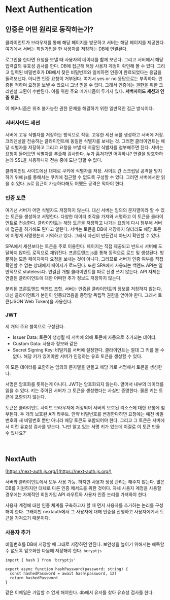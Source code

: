 # Next Authentication

## 인증은 어떤 원리로 동작하는가?

클라이언트가 브라우저를 통해 해당 페이지를 방문하고 서버는 해당 페이지를 제공한다. 여기에서 서버는 회원가입을 한 사용자를 저장하는 DB에 연결된다.

로그인을 한다면 요청을 보낼 때 사용자의 데이터를 함께 보낸다. 그리고 서버에서 해당 입력값의 유효성 검사를 한다. DB에 접근해 해당 사용자 계정이 확인해 볼 수 있다. 그리고 입력된 비밀번호가 DB에서 찾은 비밀번호와 일치하면 인증이 완료되었다는 응답을 돌려보낸다. 아니면 인증 요청이 거부된다. 여기서 yes or no 응답으로는 부족하다. 인증된 척하며 요청을 보낼 수 있으니 그냥 믿을 수 없다. 그래서 인증에는 권한을 위한 크리덴셜 교환이 수반된다. 이를 위한 주요 메커니즘이 두가지 있다. **서버사이드 세션과 인증 토큰.**

이 메커니즘은 위조 불가능한 권한 문제를 해결하기 위한 일반적인 접근 방식이다.

### 서버사이드 세션

서버에 고유 식별자를 저장하는 방식으로 작동. 고유한 세션 id를 생성하고 서버에 저장. 크리덴셜을 전송하는 클라이언트에 동일한 식별자를 보내는 것. 그러면 클라이언트는 해당 식별자를 저장하고 그리고 요청을 보낼 때 저장된 식별자를 첨부해주면 된다. 서버는 요청이 들어오면 식별자를 추출해 검사한다. 누가 훔쳐가면 어떡하냐? 연결을 암호화하는데 SSL을 사용하니까 전송 중에 도난 당할 수 없다.

클라이언트 사이드에선 대체로 쿠키에 식별자를 저장. 사이트 간 스크립팅 공격을 방지하기 위해 js를 통해서는 쿠키에 접근할 수 없도록 구성할 수 있다. 그러면 서버에서만 읽을 수 있다. js로 접근이 가능하다해도 어쨌든 공격은 막아야 한다.

### 인증 토큰

여기선 서버가 어떤 식별자도 저장하지 않는다. 대신 서버는 임의의 문자열이라 할 수 있는 토큰을 생성하고 서명한다. 다양한 데이터 조각을 가져와 서명하고 이 토큰을 클라이언트로 전송한다. 클라이언트는 해당 토큰을 저장하고 나가는 요청에 다시 첨부해 서버에 접근을 허가해도 된다고 알린다. 서버는 토큰을 DB에 저장하지 않더라도 해당 토큰에 어떻게 서명했는지 기억하고 있다. 그래서 자신이 만든건지 아닌지 확인할 수 있다.

SPA에서 세션보다는 토큰을 주로 이용한다. 페이지는 직접 제공되고 반드시 서버에 도달하지 않아도 로직으로 채워진다. 프론트엔드 js를 통해 동적으로 로드 및 생성된다. 방문하는 모든 페이지마다 요청을 보내는 것이 아니다. 그러므로 서버가 인증 여부를 직접 확인할 수 없는 상태에서 페이지가 로드된다. 또한 SPA에서 사용되는 백엔드 API는 일반적으로 stateless다. 연결된 개별 클라이언트를 따로 신경 쓰지 않는다. API 자체는 연결된 클라이언트에 대한 어떠한 추가 정보도 저장하지 않는다.

분리된 프론트엔드 백엔드 조합. 서버는 인증된 클라이언트의 정보를 저장하지 않는다. 대신 클라이언트가 본인이 인증되었음을 증명할 독립적 권한을 얻어야 한다. 그래서 토큰(JSON Web Token)을 사용한다.

### JWT

세 개의 주요 블록으로 구성된다.

- Issuer Data: 토큰이 생성될 때 서버에 의해 토큰에 자동으로 추가되는 데이터.
- Custom Data: 사용자 정보와 같은
- Secret Signing Key: 비밀키를 서버에 설정한다. 클라이언트는 절대 그 키를 볼 수 없다. 해당 키가 있어야만 서버가 인정하는 유효 토큰을 생성할 수 있다.

이 모든 데이터를 포함하는 임의의 문자열을 만들고 해당 키로 서명해서 토큰을 생성한다.

서명은 암호화를 뜻하는게 아니다. JWT는 암호화되지 않는다. 열어서 내부의 데이터를 읽을 수 있다. 키는 주어진 서버가 그 토큰을 생성했다는 사실만 증명한다. 물론 키는 토큰에 포함되지 않는다.

토큰은 클라이언트 사이드 브라우저에 저장되어 서버의 보호된 리소스에 대한 요청에 첨부된다. 두 개의 보호된 API 라우트. 만약 비밀번호를 변경한다하면 요청에는 예전 비밀번호와 새 비밀번호 뿐만 아니라 해당 토큰도 포함되어야 한다. 그리고 그 토큰은 서버에서 이런 유효성 검사를 받는다. ‘나만 알고 있는 서명 키가 있는데 이걸로 이 토큰 만들 수 있나요?’

<br>

## NextAuth

[https://next-auth.js.org/](https://next-auth.js.org/)

서버와 클라이언트에서 모두 사용 가능. 하지만 사용자 생성 관리는 해주지 않는다. 많은 DB를 지원하지만 대체로 다른 인증 메서드를 위한 것이다. 자체 사용자 계정을 사용할 경우에는 자체적인 회원가입 API 라우트와 사용자 인증 논리를 가져와야 한다.

사용자 계정에 대한 인증 체계를 구축하고자 할 때 먼저 사용자를 추가하는 논리를 구성해야 한다. 그래야만 nextauth에서 그 사용자에 대해 인증을 진행하고 사용자에게서 토큰을 가져오기 때문이다.

### 사용자 추가

비밀번호를 DB에 저장할 때 그대로 저장하면 안된다. 보안성을 높이기 위해서는 해독할 수 없도록 암호화한 다음에 저장해야 한다. `bcryptjs`

```tsx
import { hash } from 'bcryptjs'

export async function hashPassword(password: string) {
  const hashedPassword = await hash(password, 12)
  return hashedPassword
}
```

같은 이메일은 가입할 수 없게 해야한다. db에서 유저를 찾아 유효성 검사를 한다.
